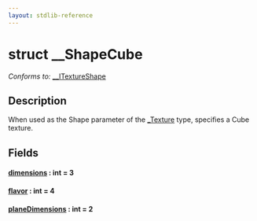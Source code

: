```yaml
---
layout: stdlib-reference
---
```


# struct \_\_ShapeCube

*Conforms to:* [\_\_ITextureShape](../../interfaces/0_itextureshape-023a/index)

## Description

When used as the <span class='code'>Shape</span> parameter of the <span class='code'><a href="../0texture-01/index.html" class="code_type">_Texture</a></span> type, specifies a Cube texture.


## Fields

####  <a id="decl-dimensions"></a>[dimensions](dimensions) : int = 3
####  <a id="decl-flavor"></a>[flavor](flavor) : int = 4
####  <a id="decl-planeDimensions"></a>[planeDimensions](planedimensions-5) : int = 2


<!-- RTD-TOC-START
```{toctree}
:titlesonly:
:hidden:

dimensions <dimensions>
flavor <flavor>
planeDimensions <planedimensions-5>
```
RTD-TOC-END -->
